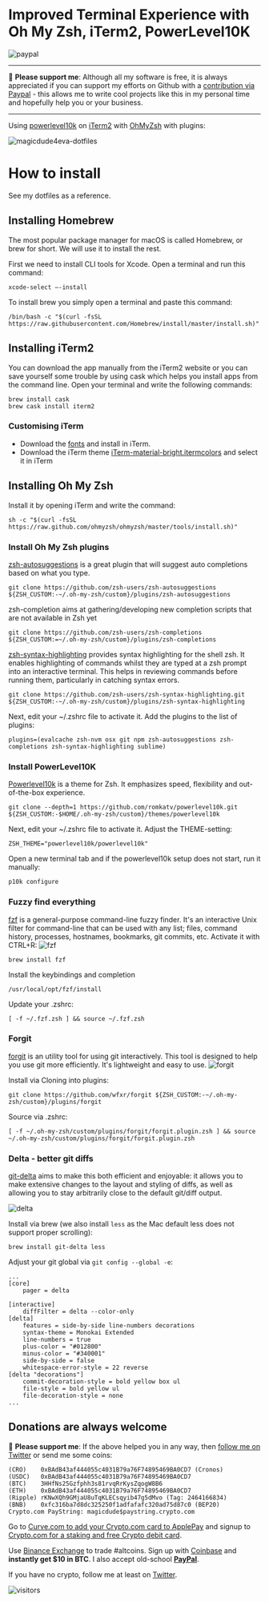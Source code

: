 # Improved Terminal Experience with Oh My Zsh, iTerm2, PowerLevel10K
[paypal]: https://paypal.me/GerdNaschenweng
![paypal](https://img.shields.io/badge/PayPal--ffffff.svg?style=social&logo=data%3Aimage%2Fpng%3Bbase64%2CiVBORw0KGgoAAAANSUhEUgAAABAAAAAQCAYAAAAf8%2F9hAAAABHNCSVQICAgIfAhkiAAAAZZJREFUOI3Fkb1PFFEUxX%2F3zcAMswFCw0KQr1BZSKUQYijMFibGkhj9D4zYYAuU0NtZSIiNzRZGamqD%2BhdoJR%2FGhBCTHZ11Pt%2B1GIiEnY0hFNzkFu%2FmnHPPPQ%2Buu%2BTiYGjy0ZPa5N1t0SI5m6mITeP4%2B%2FGP%2Fbccvto8j3cuCsQTSy%2FCzLkdxqkXpoUXJoUXJrkfFTLMwHiDYLrFz897Z3jT6ckdBwsiYDMo0tNOIGuBqS%2Beh7sdAkU2g%2BkBFGkd%2FrtSgD8Z%2BrBxj68MAGG1A9efRhVsXrKMU7Y4cNyGOwtDU28OtrqdUMetldvzFKxCYSHJ4NsJ%2BnRJGexHba7VJ%2FTff4BaQFBjVcbqIEZ1bESYn4PRUcHx2N952awUkOHZedUcWm14%2FtjqjREHawUEsgx6Ajg5%2Bsi7jWqBwA%2BmIrXlo9YHUVTmEP%2F6hOO1Ofiyy3pjo%2BsvBDX%2FZpSakhz4BqvQDvdYvrXQEXZViI5rPpBEOwR2l16vtN7bd9SN3L1WXj%2BjGSnN38rq%2B7VL8xXQOdDF%2F0KvXn8BlbuY%2FvUAHysAAAAASUVORK5CYII%3D)

___
:beer: **Please support me**: Although all my software is free, it is always appreciated if you can support my efforts on Github with a [contribution via Paypal][paypal] - this allows me to write cool projects like this in my personal time and hopefully help you or your business. 
___

Using [powerlevel10k](https://github.com/romkatv/powerlevel10k) on  [iTerm2](https://iterm2.com/) with [OhMyZsh](https://github.com/ohmyzsh/ohmyzsh) with plugins:

![magicdude4eva-dotfiles](https://user-images.githubusercontent.com/1632781/103486451-4f283880-4dfe-11eb-811b-7d42a679fc7c.gif)

# How to install
See my dotfiles as a reference.

## Installing Homebrew
The most popular package manager for macOS is called Homebrew, or brew for short. We will use it to install the rest.

First we need to install CLI tools for Xcode. Open a terminal and run this command:
```
xcode-select —-install
```

To install brew you simply open a terminal and paste this command:
```
/bin/bash -c "$(curl -fsSL https://raw.githubusercontent.com/Homebrew/install/master/install.sh)"
```

## Installing iTerm2

You can download the app manually from the iTerm2 website or you can save yourself some trouble by using cask which helps you install apps from the command line. Open your terminal and write the following commands:
```
brew install cask
brew cask install iterm2
```

### Customising iTerm
* Download the [fonts](https://github.com/magicdude4eva/dotfiles/tree/main/Fonts) and install in iTerm.
* Download the iTerm theme [iTerm-material-bright.itermcolors](https://github.com/magicdude4eva/dotfiles/blob/main/iTerm-material-bright.itermcolors) and select it in iTerm

## Installing Oh My Zsh
Install it by opening iTerm and write the command:
```
sh -c "$(curl -fsSL https://raw.github.com/ohmyzsh/ohmyzsh/master/tools/install.sh)"
```

### Install Oh My Zsh plugins
[zsh-autosuggestions](https://github.com/zsh-users/zsh-autosuggestions) is a great plugin that will suggest auto completions based on what you type.
```
git clone https://github.com/zsh-users/zsh-autosuggestions ${ZSH_CUSTOM:-~/.oh-my-zsh/custom}/plugins/zsh-autosuggestions
```

zsh-completion aims at gathering/developing new completion scripts that are not available in Zsh yet
```
git clone https://github.com/zsh-users/zsh-completions ${ZSH_CUSTOM:=~/.oh-my-zsh/custom}/plugins/zsh-completions
```

[zsh-syntax-highlighting](https://github.com/zsh-users/zsh-completions) provides syntax highlighting for the shell zsh. It enables highlighting of commands whilst they are typed at a zsh prompt into an interactive terminal. This helps in reviewing commands before running them, particularly in catching syntax errors.
```
git clone https://github.com/zsh-users/zsh-syntax-highlighting.git ${ZSH_CUSTOM:-~/.oh-my-zsh/custom}/plugins/zsh-syntax-highlighting
```

Next, edit your ~/.zshrc file to activate it. Add the plugins to the list of plugins:
```
plugins=(evalcache zsh-nvm osx git npm zsh-autosuggestions zsh-completions zsh-syntax-highlighting sublime)
```
### Install PowerLevel10K
[Powerlevel10k](https://github.com/romkatv/powerlevel10k) is a theme for Zsh. It emphasizes speed, flexibility and out-of-the-box experience.
```
git clone --depth=1 https://github.com/romkatv/powerlevel10k.git ${ZSH_CUSTOM:-$HOME/.oh-my-zsh/custom}/themes/powerlevel10k
```

Next, edit your ~/.zshrc file to activate it. Adjust the THEME-setting:
```
ZSH_THEME="powerlevel10k/powerlevel10k"
```

Open a new terminal tab and if the powerlevel10k setup does not start, run it manually:
```
p10k configure
```

### Fuzzy find everything
[fzf](https://github.com/junegunn/fzf) is a general-purpose command-line fuzzy finder. It's an interactive Unix filter for command-line that can be used with any list; files, command history, processes, hostnames, bookmarks, git commits, etc. Activate it with CTRL+R:
![fzf](https://user-images.githubusercontent.com/1632781/103527566-da4b1200-4e82-11eb-8845-d370c2a86f33.gif)

```
brew install fzf
```

Install the keybindings and completion
```
/usr/local/opt/fzf/install
```

Update your .zshrc:
```
[ -f ~/.fzf.zsh ] && source ~/.fzf.zsh
```

### Forgit
[forgit](https://github.com/wfxr/forgit) is an utility tool for using git interactively. This tool is designed to help you use git more efficiently. It's lightweight and easy to use.
![forgit](https://user-images.githubusercontent.com/1632781/103530439-ba6a1d00-4e87-11eb-97e3-a37d6bd29344.gif)

Install via Cloning into plugins:
```
git clone https://github.com/wfxr/forgit ${ZSH_CUSTOM:-~/.oh-my-zsh/custom}/plugins/forgit
```

Source via .zshrc:
```
[ -f ~/.oh-my-zsh/custom/plugins/forgit/forgit.plugin.zsh ] && source ~/.oh-my-zsh/custom/plugins/forgit/forgit.plugin.zsh
```

### Delta - better git diffs
[git-delta](https://github.com/dandavison/delta) aims to make this both efficient and enjoyable: it allows you to make extensive changes to the layout and styling of diffs, as well as allowing you to stay arbitrarily close to the default git/diff output.

![delta](https://user-images.githubusercontent.com/1632781/103666183-946e7680-4f74-11eb-9021-a397e0c2d80d.gif)

Install via brew (we also install `less` as the Mac default less does not support proper scrolling):
```
brew install git-delta less
```

Adjust your git global via `git config --global -e`:
```
...
[core]
    pager = delta

[interactive]
    diffFilter = delta --color-only	
[delta]
    features = side-by-side line-numbers decorations
    syntax-theme = Monokai Extended	
    line-numbers = true
    plus-color = "#012800"
    minus-color = "#340001"
    side-by-side = false
    whitespace-error-style = 22 reverse
[delta "decorations"]
    commit-decoration-style = bold yellow box ul
    file-style = bold yellow ul
    file-decoration-style = none
...
```



## Donations are always welcome
🍺 **Please support me**: If the above helped you in any way, then [follow me on Twitter](https://twitter.com/gerdnaschenweng) or send me some coins: 
```
(CRO)    0xBAdB43af444055c4031B79a76F74895469BA0CD7 (Cronos)
(USDC)   0xBAdB43af444055c4031B79a76F74895469BA0CD7
(BTC)    3HHfNs25Gzfphh3s81rvqRrKysZqogW8B6
(ETH)    0xBAdB43af444055c4031B79a76F74895469BA0CD7
(Ripple) rKNwXQh9GMjaU8uTqKLECsqyib47g5dMvo (Tag: 2464166834)
(BNB)    0xfc316ba7d8dc325250f1adfafafc320ad75d87c0 (BEP20)
Crypto.com PayString: magicdude$paystring.crypto.com
```

Go to [Curve.com to add your Crypto.com card to ApplePay](https://www.curve.com/join#DWPXKG6E) and signup to [Crypto.com for a staking and free Crypto debit card](https://crypto.com/app/ref6ayzqvp).

Use [Binance Exchange](https://www.binance.com/?ref=13896895) to trade #altcoins. Sign up with [Coinbase](https://www.coinbase.com/join/nasche_x) and **instantly get $10 in BTC**. I also accept old-school **[PayPal](https://paypal.me/GerdNaschenweng)**.

If you have no crypto, follow me at least on [Twitter](https://twitter.com/gerdnaschenweng).

![visitors](https://visitor-badge.laobi.icu/badge?page_id=magicdude4eva.magicdude4eva)
